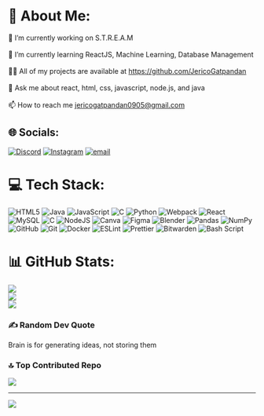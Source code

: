 # 💫 About Me:
🔭 I’m currently working on S.T.R.E.A.M<br><br>🌱 I’m currently learning ReactJS, Machine Learning, Database Management<br><br>👨‍💻 All of my projects are available at https://github.com/JericoGatpandan<br><br>💬 Ask me about react, html, css, javascript, node.js, and java<br><br>📫 How to reach me jericogatpandan0905@gmail.com


## 🌐 Socials:
[![Discord](https://img.shields.io/badge/Discord-%237289DA.svg?logo=discord&logoColor=white)](https://discord.gg/jerico090608) [![Instagram](https://img.shields.io/badge/Instagram-%23E4405F.svg?logo=Instagram&logoColor=white)](https://instagram.com/morpheus0905) [![email](https://img.shields.io/badge/Email-D14836?logo=gmail&logoColor=white)](mailto:jericogatpandan0905@gmail.com) 

# 💻 Tech Stack:
![HTML5](https://img.shields.io/badge/html5-%23E34F26.svg?style=for-the-badge&logo=html5&logoColor=white) ![Java](https://img.shields.io/badge/java-%23ED8B00.svg?style=for-the-badge&logo=openjdk&logoColor=white) ![JavaScript](https://img.shields.io/badge/javascript-%23323330.svg?style=for-the-badge&logo=javascript&logoColor=%23F7DF1E) ![C](https://img.shields.io/badge/c-%2300599C.svg?style=for-the-badge&logo=c&logoColor=white) ![Python](https://img.shields.io/badge/python-3670A0?style=for-the-badge&logo=python&logoColor=ffdd54) ![Webpack](https://img.shields.io/badge/webpack-%238DD6F9.svg?style=for-the-badge&logo=webpack&logoColor=black) ![React](https://img.shields.io/badge/react-%2320232a.svg?style=for-the-badge&logo=react&logoColor=%2361DAFB) ![MySQL](https://img.shields.io/badge/mysql-4479A1.svg?style=for-the-badge&logo=mysql&logoColor=white) ![C](https://img.shields.io/badge/c-%2300599C.svg?style=for-the-badge&logo=c&logoColor=white) ![NodeJS](https://img.shields.io/badge/node.js-6DA55F?style=for-the-badge&logo=node.js&logoColor=white) ![Canva](https://img.shields.io/badge/Canva-%2300C4CC.svg?style=for-the-badge&logo=Canva&logoColor=white) ![Figma](https://img.shields.io/badge/figma-%23F24E1E.svg?style=for-the-badge&logo=figma&logoColor=white) ![Blender](https://img.shields.io/badge/blender-%23F5792A.svg?style=for-the-badge&logo=blender&logoColor=white) ![Pandas](https://img.shields.io/badge/pandas-%23150458.svg?style=for-the-badge&logo=pandas&logoColor=white) ![NumPy](https://img.shields.io/badge/numpy-%23013243.svg?style=for-the-badge&logo=numpy&logoColor=white) ![GitHub](https://img.shields.io/badge/github-%23121011.svg?style=for-the-badge&logo=github&logoColor=white) ![Git](https://img.shields.io/badge/git-%23F05033.svg?style=for-the-badge&logo=git&logoColor=white) ![Docker](https://img.shields.io/badge/docker-%230db7ed.svg?style=for-the-badge&logo=docker&logoColor=white) ![ESLint](https://img.shields.io/badge/ESLint-4B3263?style=for-the-badge&logo=eslint&logoColor=white) ![Prettier](https://img.shields.io/badge/prettier-%23F7B93E.svg?style=for-the-badge&logo=prettier&logoColor=black) ![Bitwarden](https://img.shields.io/badge/bitwarden-%23175DDC.svg?style=for-the-badge&logo=bitwarden&logoColor=white) ![Bash Script](https://img.shields.io/badge/bash_script-%23121011.svg?style=for-the-badge&logo=gnu-bash&logoColor=white)
# 📊 GitHub Stats:
![](https://github-readme-stats.vercel.app/api?username=JericoGatpandan&theme=dark&hide_border=false&include_all_commits=false&count_private=false)<br/>
![](https://nirzak-streak-stats.vercel.app/?user=JericoGatpandan&theme=dark&hide_border=false)<br/>
![](https://github-readme-stats.vercel.app/api/top-langs/?username=JericoGatpandan&theme=dark&hide_border=false&include_all_commits=false&count_private=false&layout=compact)

### ✍️ Random Dev Quote
Brain is for generating ideas, not storing them

### 🔝 Top Contributed Repo
![](https://github-contributor-stats.vercel.app/api?username=JericoGatpandan&limit=5&theme=dark&combine_all_yearly_contributions=true)

---
[![](https://visitcount.itsvg.in/api?id=JericoGatpandan&icon=0&color=0)](https://visitcount.itsvg.in)

<!-- Proudly created with GPRM ( https://gprm.itsvg.in ) -->
